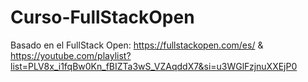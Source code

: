 # Curso-FullStackOpen

Basado en el FullStack Open: https://fullstackopen.com/es/ & https://youtube.com/playlist?list=PLV8x_i1fqBw0Kn_fBIZTa3wS_VZAqddX7&si=u3WGlFzjnuXXEjP0
